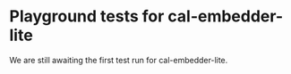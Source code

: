 # Playground tests for cal-embedder-lite
We are still awaiting the first test run for cal-embedder-lite.
